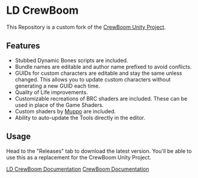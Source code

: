 # LD CrewBoom
This Repository is a custom fork of the [CrewBoom Unity Project](https://github.com/LunaCapra/CrewBoom).

## Features
* Stubbed Dynamic Bones scripts are included.
* Bundle names are editable and author name prefixed to avoid conflicts.
* GUIDs for custom characters are editable and stay the same unless changed. This allows you to update custom characters without generating a new GUID each time.
* Quality of Life improvements.
* Customizable recreations of BRC shaders are included. These can be used in place of the Game Shaders.
* Custom shaders by [Muppo](https://github.com/Muppotronic) are included.
* Ability to auto-update the Tools directly in the editor.

## Usage
Head to the "Releases" tab to download the latest version. You'll be able to use this as a replacement for the CrewBoom Unity Project.

[LD CrewBoom Documentation](https://github.com/LazyDuchess/LD-CrewBoom/wiki)
[CrewBoom Documentation](https://github.com/LunaCapra/CrewBoom/wiki)
